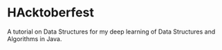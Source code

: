# HAcktoberfest
A tutorial on Data Structures for my deep learning of Data Structures and Algorithms in Java.
